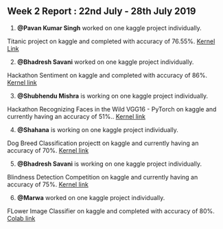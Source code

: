 ## Week 2 Report : 22nd July - 28th July 2019

1. **@Pavan Kumar Singh**  worked on one kaggle project individually.

Titanic project on kaggle and completed with accuracy of 76.55%.
[Kernel Link](https://www.kaggle.com/pksx01/titanic-survival-prediction-logistic-regression)

2. **@Bhadresh Savani** worked on one kaggle project individually.

Hackathon Sentiment on kaggle and completed with accuracy of 86%.
[Kernel link](https://www.kaggle.com/bhadreshsavani/aarya-sentimentalanalysis)


3. **@Shubhendu Mishra** is working on one kaggle project individually.

Hackathon Recognizing Faces in the Wild VGG16 - PyTorch on kaggle and currently having an accuracy of 51%..
[Kernel link](https://www.kaggle.com/shubhendumishra/recognizing-faces-in-the-wild-vggface-pytorch)


4. **@Shahana** is working on one kaggle project individually.

Dog Breed Classification projectt on kaggle and currently having an accuracy of 70%.
[Kernel link](https://www.kaggle.com/shahanamogal/kernelbb6306db7f)


5. **@Bhadresh Savani** is working on one kaggle project individually.

Blindness Detection Competition on kaggle and currently having an accuracy of 75%.
[Kernel link](https://www.kaggle.com/droid021/colorize)


6. **@Marwa** worked on one kaggle project individually.

FLower Image Classifier on kaggle and completed with accuracy of 80%.
[Colab link](https://colab.research.google.com/drive/1dPgfVXN_KwqFET3T3vdfC7JIlUYZwjo4)


